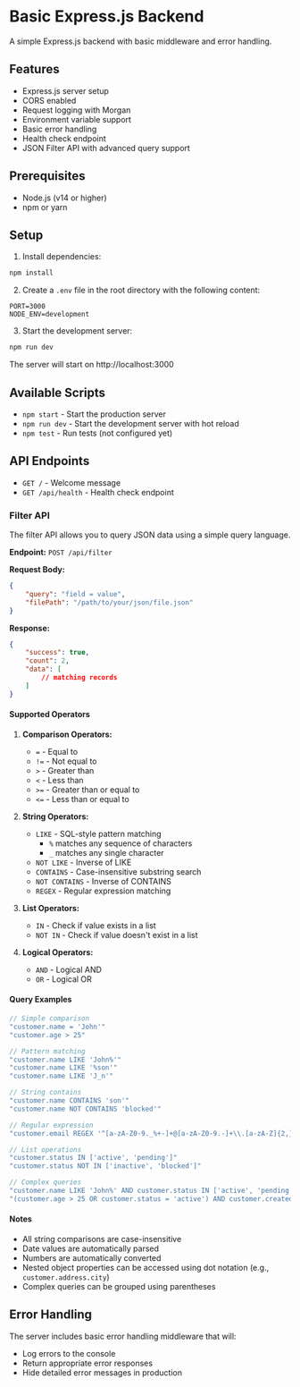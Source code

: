 # Basic Express.js Backend

A simple Express.js backend with basic middleware and error handling.

## Features

- Express.js server setup
- CORS enabled
- Request logging with Morgan
- Environment variable support
- Basic error handling
- Health check endpoint
- JSON Filter API with advanced query support

## Prerequisites

- Node.js (v14 or higher)
- npm or yarn

## Setup

1. Install dependencies:
```bash
npm install
```

2. Create a `.env` file in the root directory with the following content:
```
PORT=3000
NODE_ENV=development
```

3. Start the development server:
```bash
npm run dev
```

The server will start on http://localhost:3000

## Available Scripts

- `npm start` - Start the production server
- `npm run dev` - Start the development server with hot reload
- `npm test` - Run tests (not configured yet)

## API Endpoints

- `GET /` - Welcome message
- `GET /api/health` - Health check endpoint

### Filter API

The filter API allows you to query JSON data using a simple query language.

**Endpoint:** `POST /api/filter`

**Request Body:**
```json
{
    "query": "field = value",
    "filePath": "/path/to/your/json/file.json"
}
```

**Response:**
```json
{
    "success": true,
    "count": 2,
    "data": [
        // matching records
    ]
}
```

#### Supported Operators

1. **Comparison Operators:**
   - `=` - Equal to
   - `!=` - Not equal to
   - `>` - Greater than
   - `<` - Less than
   - `>=` - Greater than or equal to
   - `<=` - Less than or equal to

2. **String Operators:**
   - `LIKE` - SQL-style pattern matching
     - `%` matches any sequence of characters
     - `_` matches any single character
   - `NOT LIKE` - Inverse of LIKE
   - `CONTAINS` - Case-insensitive substring search
   - `NOT CONTAINS` - Inverse of CONTAINS
   - `REGEX` - Regular expression matching

3. **List Operators:**
   - `IN` - Check if value exists in a list
   - `NOT IN` - Check if value doesn't exist in a list

4. **Logical Operators:**
   - `AND` - Logical AND
   - `OR` - Logical OR

#### Query Examples

```javascript
// Simple comparison
"customer.name = 'John'"
"customer.age > 25"

// Pattern matching
"customer.name LIKE 'John%'"
"customer.name LIKE '%son'"
"customer.name LIKE 'J_n'"

// String contains
"customer.name CONTAINS 'son'"
"customer.name NOT CONTAINS 'blocked'"

// Regular expression
"customer.email REGEX '^[a-zA-Z0-9._%+-]+@[a-zA-Z0-9.-]+\\.[a-zA-Z]{2,}$'"

// List operations
"customer.status IN ['active', 'pending']"
"customer.status NOT IN ['inactive', 'blocked']"

// Complex queries
"customer.name LIKE 'John%' AND customer.status IN ['active', 'pending']"
"(customer.age > 25 OR customer.status = 'active') AND customer.createdAt < '2024-01-01'"
```

#### Notes

- All string comparisons are case-insensitive
- Date values are automatically parsed
- Numbers are automatically converted
- Nested object properties can be accessed using dot notation (e.g., `customer.address.city`)
- Complex queries can be grouped using parentheses

## Error Handling

The server includes basic error handling middleware that will:
- Log errors to the console
- Return appropriate error responses
- Hide detailed error messages in production 